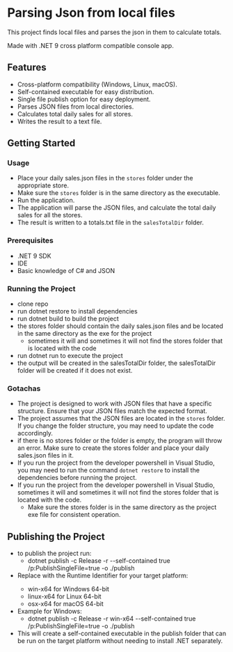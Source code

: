 
# Parsing Json from local files 

This project finds local files and parses the json in them to calculate totals.

Made with .NET 9 cross platform compatible console app.

## Features
- Cross-platform compatibility (Windows, Linux, macOS).
- Self-contained executable for easy distribution.
- Single file publish option for easy deployment.
- Parses JSON files from local directories.
- Calculates total daily sales for all stores.
- Writes the result to a text file.

## Getting Started

### Usage
- Place your daily sales.json files in the `stores` folder under the appropriate store.
- Make sure the `stores` folder is in the same directory as the executable.
- Run the application.
- The application will parse the JSON files, and calculate the total daily sales for all the stores.
- The result is written to a totals.txt file in the `salesTotalDir` folder.

### Prerequisites
- .NET 9 SDK
- IDE
- Basic knowledge of C# and JSON

### Running the Project
- clone repo
- run dotnet restore to install dependencies
- run dotnet build to build the project
- the stores folder should contain the daily sales.json files and be located in the same directory as the exe for the project
	- sometimes it will and sometimes it will not find the stores folder that is located with the code
- run dotnet run to execute the project
- the output will be created in the salesTotalDir folder, the salesTotalDir folder will be created if it does not exist.

### Gotachas
- The project is designed to work with JSON files that have a specific structure. Ensure that your JSON files match the expected format.
- The project assumes that the JSON files are located in the `stores` folder. If you change the folder structure, you may need to update the code accordingly.
- if there is no stores folder or the folder is empty, the program will throw an error. Make sure to create the stores folder and place your daily sales.json files in it.
- If you run the project from the developer powershell in Visual Studio, you may need to run the command `dotnet restore` to install the dependencies before running the project.
- If you run the project from the developer powershell in Visual Studio, sometimes it will and sometimes it will not find the stores folder that is located with the code. 
	- Make sure the stores folder is in the same directory as the project exe file for consistent operation.

## Publishing the Project
- to publish the project run:
	- dotnet publish -c Release -r <RID> --self-contained true /p:PublishSingleFile=true -o ./publish
- Replace <RID> with the Runtime Identifier for your target platform:
	- win-x64 for Windows 64-bit
	- linux-x64 for Linux 64-bit
	- osx-x64 for macOS 64-bit
- Example for Windows:
	- dotnet publish -c Release -r win-x64 --self-contained true /p:PublishSingleFile=true -o ./publish
- This will create a self-contained executable in the publish folder that can be run on the target platform without needing to install .NET separately.

